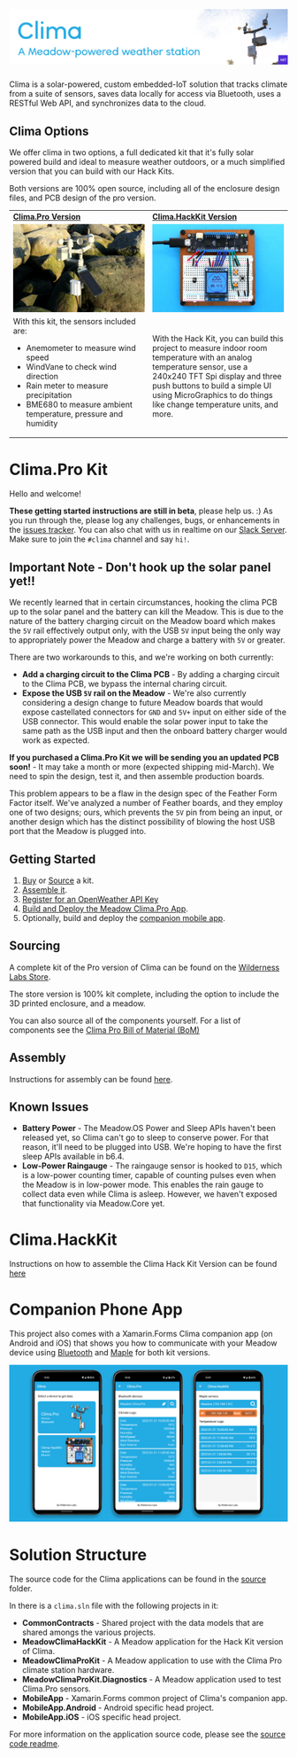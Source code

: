 <img src="Image_Assets/clima-banner.jpg" style="margin-bottom:10px" />

Clima is a solar-powered, custom embedded-IoT solution that tracks climate from a suite of sensors, saves data locally for access via Bluetooth, uses a RESTful Web API, and synchronizes data to the cloud.

## Clima Options

We offer clima in two options, a full dedicated kit that it's fully solar powered build and ideal to measure weather outdoors, or a much simplified version that you can build with our Hack Kits.

Both versions are 100% open source, including all of the enclosure design files, and PCB design of the pro version.

<table width="100%">
    <tr>
        <td width="50%">
            <strong><a href="https://store.wildernesslabs.co/collections/frontpage/products/clima-weather-station-kit">Clima.Pro Version</a></strong>
        </td>
        <td width="50%">
            <strong><a href="https://store.wildernesslabs.co/collections/frontpage/products/meadow-f7-micro-development-board-w-hack-kit-pro">Clima.HackKit Version</a></strong></td>
    </tr>
    <tr>
        <td>
            <img src="Image_Assets/ClimaPro.jpg" />
        </td>
        <td>
            <img src="Image_Assets/Clima.jpg" /> 
        </td>
    </tr>
    <tr>
        <td>
            With this kit, the sensors included are:
            <ul>
                <li>Anemometer to measure wind speed</li>
                <li>WindVane to check wind direction</li>
                <li>Rain meter to measure precipitation</li>
                <li>BME680 to measure ambient temperature, pressure and humidity </li>
            </ul>
        </td>
        <td> 
            With the Hack Kit, you can build this project to measure indoor room temperature with an analog temperature sensor, use a 240x240 TFT Spi display and three push buttons to build a simple UI using MicroGraphics to do things like change temperature units, and more.
        </td>
    </tr>
</table>

# Clima.Pro Kit 

Hello and welcome! 

**These getting started instructions are still in beta**, please help us. :) As you run through the, please log any challenges, bugs, or enhancements in the [issues tracker](https://github.com/WildernessLabs/Clima/issues). You can also chat with us in realtime on our [Slack Server](http://slackinvite.wildernesslabs.co/). Make sure to join the `#clima` channel and say `hi!`.

## Important Note - Don't hook up the solar panel yet!!

We recently learned that in certain circumstances, hooking the clima PCB up to the solar panel and the battery can kill the Meadow. This is due to the nature of the battery charging circuit on the Meadow board which makes the `5V` rail effectively output only, with the USB `5V` input being the only way to appropriately power the Meadow and charge a battery with `5V` or greater.

There are two workarounds to this, and we're working on both currently:
 * **Add a charging circuit to the Clima PCB** - By adding a charging circuit to the Clima PCB, we bypass the internal charing circuit. 
 * **Expose the USB `5V` rail on the Meadow** - We're also currently considering a design change to future Meadow boards that would expose castellated connectors for `GND` and `5V+` input on either side of the USB connector. This would enable the solar power input to take the same path as the USB input and then the onboard battery charger would work as expected. 

**If you purchased a Clima.Pro Kit we will be sending you an updated PCB soon!** - It may take a month or more (expected shipping mid-March). We need to spin the design, test it, and then assemble production boards.

This problem appears to be a flaw in the design spec of the Feather Form Factor itself. We've analyzed a number of Feather boards, and they employ one of two designs; ours, which prevents the `5V` pin from being an input, or another design which has the distinct possibility of blowing the host USB port that the Meadow is plugged into.



## Getting Started

1. [Buy](https://store.wildernesslabs.co/collections/frontpage/products/clima-weather-station-kit) or [Source](/Docs/Clima.Pro/Bill_of_Materials.md) a kit.
2. [Assemble it](/Docs/Clima.Pro/Assembly_Instructions/readme.md).
3. [Register for an OpenWeather API Key](https://blog.wildernesslabs.co/add-openweather-to-your-meadow-projects/)
4. [Build and Deploy the Meadow Clima.Pro App](/Docs/Clima.Pro/Deploy_Instructions/readme.md).
5. Optionally, build and deploy the [companion mobile app](/Docs/Clima.MobileApp/readme.md).

## Sourcing

A complete kit of the Pro version of Clima can be found on the [Wilderness Labs Store](https://store.wildernesslabs.co/collections/frontpage/products/clima-weather-station-kit).

The store version is 100% kit complete, including the option to include the 3D printed enclosure, and a meadow.

You can also source all of the components yourself. For a list of components see the [Clima Pro Bill of Material (BoM)](/Docs/Clima.Pro/Bill_of_Materials.md)
 
## Assembly

Instructions for assembly can be found [here](/Docs/Clima.Pro/Assembly_Instructions/readme.md).

## Known Issues

* **Battery Power** - The Meadow.OS Power and Sleep APIs haven't been released yet, so Clima can't go to sleep to conserve power. For that reason, it'll need to be plugged into USB. We're hoping to have the first sleep APIs available in b6.4.
* **Low-Power Raingauge** - The raingauge sensor is hooked to `D15`, which is a low-power counting timer, capable of counting pulses even when the Meadow is in low-power mode. This enables the rain gauge to collect data even while Clima is asleep. However, we haven't exposed that functionality via Meadow.Core yet. 

# Clima.HackKit

Instructions on how to assemble the Clima Hack Kit Version can be found [here](/Docs/Clima.HackKit/readme.md)

# Companion Phone App

This project also comes with a Xamarin.Forms Clima companion app (on Android and iOS) that shows you how to communicate with your Meadow device using [Bluetooth](http://developer.wildernesslabs.co/Meadow/Meadow.OS/Bluetooth/) and [Maple](http://developer.wildernesslabs.co/Meadow/Meadow.Foundation/Libraries_and_Frameworks/Maple.Server/) for both kit versions.

![Clima companion app](Image_Assets/Clima_android.png)

# Solution Structure

The source code for the Clima applications can be found in the [source](/Source) folder.

In there is a `clima.sln` file with the following projects in it:

* **CommonContracts** - Shared project with the data models that are shared amongs the various projects.
* **MeadowClimaHackKit** - A Meadow application for the Hack Kit version of Clima.
* **MeadowClimaProKit** - A Meadow application to use with the Clima Pro climate station hardware.
* **MeadowClimaProKit.Diagnostics** - A Meadow application used to test Clima.Pro sensors.
* **MobileApp** - Xamarin.Forms common project of Clima's companion app.
* **MobileApp.Android** - Android specific head project.
* **MobileApp.iOS** - iOS specific head project.

For more information on the application source code, please see the [source code readme](/Source/readme.md).
